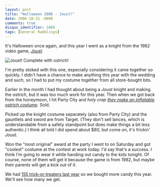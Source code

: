 ```yaml
---
layout: post
title: "Halloween 2006 - Joust!"
date: 2006-10-31 -0800
comments: true
disqus_identifier: 1089
tags: [General Ramblings]
---
```

It's Halloween once again, and this year I went as a knight from the
1982 video game,
[*Joust*](http://en.wikipedia.org/wiki/Joust_(arcade_game)).
 
 ![Joust! Complete with
ostrich!](https://hyqi8g.dm2302.livefilestore.com/y2phRVApgf3AsC0tObMJ4Zhr6iMB4BRZoD9aYPazoAOz4xjB3Qfmvy5AgGst0sriTjJN9dqfImQGYURM7ZhN4wqeYdl9bcHS_R4dvNtv2SfNZs/20061031joust.jpg?psid=1)
 
 I'm pretty stoked with this one, especially considering it came
together so quickly. I didn't have a chance to make anything this year
with the wedding and such, so I had to put my costume together from all
store-bought bits.
 
 Earlier in the month I had thought about being a *Joust* knight and
making the ostrich, but it was too much work for this year. Then when we
got back from the honeymoon, I hit Party City and *holy crap [they make
an inflatable ostrich
costume](http://www.gemmy.com/product.cfm?productId=24537&subCatId=144&parent=32)*.
Sold.
 
 Picked up the knight costume separately (also from Party City) and the
gauntlets and sword are from Target. (They don't sell lances, which is
understandable from a safety standpoint but does make things a bit less
authentic.) I think all told I did spend about \$80, but come on, it's
frickin' *Joust*.
 
 Won the "most original" award at the party I went to on Saturday and
got "coolest" costume at the contest at work today. I'd say that's a
success. I think I'm going to wear it while handing out candy to the
kids tonight. Of course, none of them will get it because the game is
from 1982, but maybe their parents will get a kick out of it.
 
 We had [155 trick-or-treaters last
year](/archive/2005/11/01/155-trick-or-treaters.aspx) so we bought more
candy this year. We'll see how many we get.
